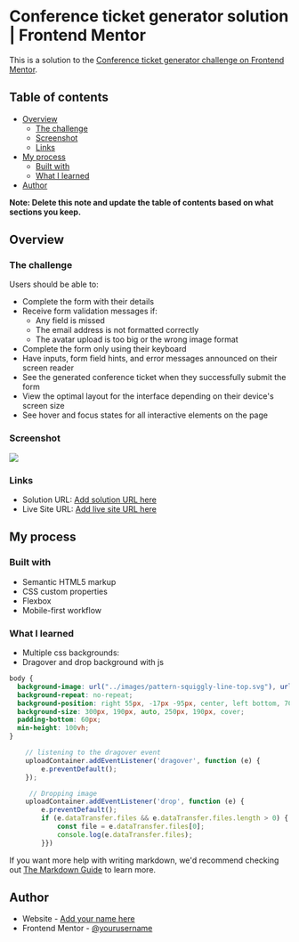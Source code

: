 # Conference ticket generator solution | Frontend Mentor

This is a solution to the [Conference ticket generator challenge on Frontend Mentor](https://www.frontendmentor.io/challenges/conference-ticket-generator-oq5gFIU12w). 

## Table of contents

- [Overview](#overview)
  - [The challenge](#the-challenge)
  - [Screenshot](#screenshot)
  - [Links](#links)
- [My process](#my-process)
  - [Built with](#built-with)
  - [What I learned](#what-i-learned)
- [Author](#author)

**Note: Delete this note and update the table of contents based on what sections you keep.**

## Overview

### The challenge

Users should be able to:

- Complete the form with their details
- Receive form validation messages if:
  - Any field is missed
  - The email address is not formatted correctly
  - The avatar upload is too big or the wrong image format
- Complete the form only using their keyboard
- Have inputs, form field hints, and error messages announced on their screen reader
- See the generated conference ticket when they successfully submit the form
- View the optimal layout for the interface depending on their device's screen size
- See hover and focus states for all interactive elements on the page

### Screenshot

![](./screenshot.jpg)

### Links

- Solution URL: [Add solution URL here](https://your-solution-url.com)
- Live Site URL: [Add live site URL here](https://your-live-site-url.com)

## My process

### Built with

- Semantic HTML5 markup
- CSS custom properties
- Flexbox
- Mobile-first workflow

### What I learned

- Multiple css backgrounds:
- Dragover and drop background with js

```css
body {
  background-image: url("../images/pattern-squiggly-line-top.svg"), url("../images/pattern-circle.svg"), url("../images/pattern-lines.svg"), url("../images/pattern-squiggly-line-bottom-desktop.svg"), url("../images/pattern-circle.svg"), url("../images/background-mobile.png");
  background-repeat: no-repeat;
  background-position: right 55px, -17px -95px, center, left bottom, 70% 54%, right bottom;
  background-size: 300px, 190px, auto, 250px, 190px, cover;
  padding-bottom: 60px;
  min-height: 100vh;
}
```
```js
    // listening to the dragover event
    uploadContainer.addEventListener('dragover', function (e) {
        e.preventDefault();
    });

     // Dropping image
    uploadContainer.addEventListener('drop', function (e) {
        e.preventDefault();
        if (e.dataTransfer.files && e.dataTransfer.files.length > 0) {
            const file = e.dataTransfer.files[0];
            console.log(e.dataTransfer.files);
        }})
```

If you want more help with writing markdown, we'd recommend checking out [The Markdown Guide](https://www.markdownguide.org/) to learn more.

## Author

- Website - [Add your name here](https://www.your-site.com)
- Frontend Mentor - [@yourusername](https://www.frontendmentor.io/profile/yourusername)
